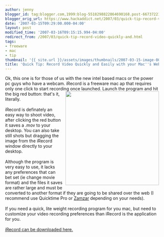 ```yaml
---
author: jenny
blogger_id: tag:blogger.com,1999:blog-5518298822864690168.post-6673722154261721250
blogger_orig_url: https://www.hackaddict.net/2007/03/quick-tip-record-video-quickly-and.html
date: '2007-03-15T09:29:00.000-04:00'
layout: post
modified_time: '2007-03-16T09:15:15.994-04:00'
redirect_from: /2007/03/quick-tip-record-video-quickly-and.html
tags:
- freeware
- mac
- tip
thumbnail: '{{ site.url }}/assets/images/thumbnails/2007-03-15-image-0000.png'
title: 'Quick Tip: Record Video Quickly and Easily with your Mac''s Webcam'
---
```


Ok, this one is for those of us with the new intel based macs or the power pc guys who have a webcam.  iRecord is a freeware mac ap that requires only one click to start recording once<img alt="" border="0" id="BLOGGER_PHOTO_ID_5041788976213426914" src="{{ site.url }}/assets/images/2007-03-15-image-0000.png" style="margin: 0pt 0pt 10px 10px; float: right;  width: 306px; height: 306px;"/> launched.  Launch the program and hit the big red button: that's it, literally.<br/><br/>iRecord is definately an easy way to shoot video, after clicking the red button it saves a .mov to your desktop.  You can also take still shots but dragging the image from the iRecord window directly to your desktop.<br/><br/>Although the program is very easy to use, it lacks any preferences  that can bet set (ie change movie format) and the files it saves are rather large and must be converted to another format if  they are going to be shared over the web (I recommend use Quicktime Pro or <a href="http://www.zamzar.com/">Zamzar</a> depending on your needs).<br/><br/>If you need a quick, lite weight recording program for you mac, but need to customize your video recording preferences than iRecord is the application for you.<br/><br/><a href="http://www.mindsprockets.com/iRecord.html">iRecord can be downloaded here.</a>